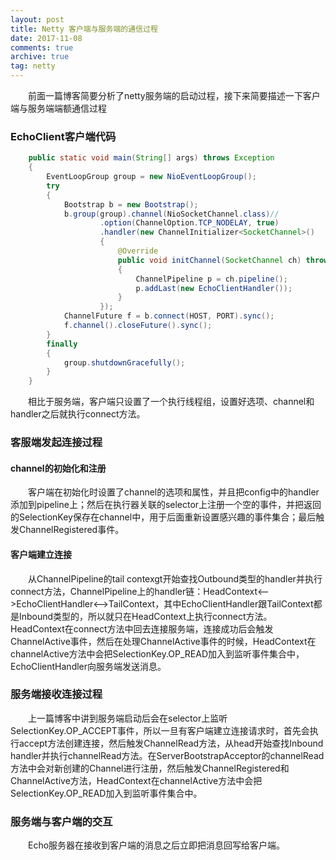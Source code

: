 ```yaml
---
layout: post
title: Netty 客户端与服务端的通信过程
date: 2017-11-08
comments: true
archive: true
tag: netty
---
```

&emsp;&emsp;前面一篇博客简要分析了netty服务端的启动过程，接下来简要描述一下客户端与服务端端额通信过程
### EchoClient客户端代码
~~~~~java
	public static void main(String[] args) throws Exception
	{
		EventLoopGroup group = new NioEventLoopGroup();
		try
		{
			Bootstrap b = new Bootstrap();
			b.group(group).channel(NioSocketChannel.class)//
					.option(ChannelOption.TCP_NODELAY, true)
					.handler(new ChannelInitializer<SocketChannel>()
					{
						@Override
						public void initChannel(SocketChannel ch) throws Exception
						{
							ChannelPipeline p = ch.pipeline();
							p.addLast(new EchoClientHandler());
						}
					});
			ChannelFuture f = b.connect(HOST, PORT).sync();
			f.channel().closeFuture().sync();
		}
		finally
		{
			group.shutdownGracefully();
		}
	}
~~~~~
&emsp;&emsp;相比于服务端，客户端只设置了一个执行线程组，设置好选项、channel和handler之后就执行connect方法。

### 客服端发起连接过程
#### channel的初始化和注册
&emsp;&emsp;客户端在初始化时设置了channel的选项和属性，并且把config中的handler添加到pipeline上；然后在执行器关联的selector上注册一个空的事件，并把返回的SelectionKey保存在channel中，用于后面重新设置感兴趣的事件集合；最后触发ChannelRegistered事件。
#### 客户端建立连接
&emsp;&emsp;从ChannelPipeline的tail contexgt开始查找Outbound类型的handler并执行connect方法，ChannelPipeline上的handler链：HeadContext<-->EchoClientHandler<-->TailContext，其中EchoClientHandler跟TailContext都是Inbound类型的，所以就只在HeadContext上执行connect方法。HeadContext在connect方法中回去连接服务端，连接成功后会触发ChannelActive事件，然后在处理ChannelActive事件的时候，HeadContext在channelActive方法中会把SelectionKey.OP_READ加入到监听事件集合中，EchoClientHandler向服务端发送消息。
### 服务端接收连接过程
&emsp;&emsp;上一篇博客中讲到服务端启动后会在selector上监听SelectionKey.OP_ACCEPT事件，所以一旦有客户端建立连接请求时，首先会执行accept方法创建连接，然后触发ChannelRead方法，从head开始查找Inbound handler并执行channelRead方法。在ServerBootstrapAcceptor的channelRead方法中会对新创建的Channel进行注册，然后触发ChannelRegistered和ChannelActive方法，HeadContext在channelActive方法中会把SelectionKey.OP_READ加入到监听事件集合中。
### 服务端与客户端的交互
&emsp;&emsp;Echo服务器在接收到客户端的消息之后立即把消息回写给客户端。




